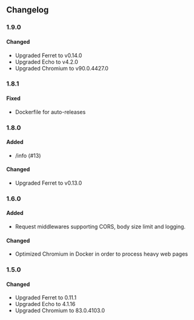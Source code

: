 ## Changelog

### 1.9.0
#### Changed
- Upgraded Ferret to v0.14.0
- Upgraded Echo to v4.2.0
- Upgraded Chromium to v90.0.4427.0

### 1.8.1
#### Fixed
- Dockerfile for auto-releases

### 1.8.0
#### Added
- /info (#13)

#### Changed
- Upgraded Ferret to v0.13.0

### 1.6.0
#### Added
- Request middlewares supporting CORS, body size limit and logging.

#### Changed
- Optimized Chromium in Docker in order to process heavy web pages

### 1.5.0
#### Changed
- Upgraded Ferret to 0.11.1
- Upgraded Echo to 4.1.16
- Upgraded Chromium to 83.0.4103.0
